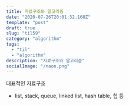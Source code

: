 ```yaml
---
title: 자료구조와 알고리즘
date: "2020-07-26T20:01:32.160Z"
template: "post"
draft: true
slug: "til59"
category: "algorithm"
tags:
  - "til"
  - "algorithm"
description: "자료구조와 알고리즘"
socialImage: "/naon.png"
---
```


대표적인 자료구조
- list, stack, queue, linked list, hash table, 힙 등